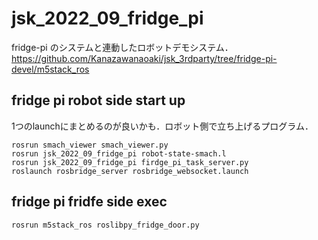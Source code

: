 # jsk_2022_09_fridge_pi

fridge-pi のシステムと連動したロボットデモシステム．
https://github.com/Kanazawanaoaki/jsk_3rdparty/tree/fridge-pi-devel/m5stack_ros

## fridge pi robot side start up
1つのlaunchにまとめるのが良いかも．ロボット側で立ち上げるプログラム．
```
rosrun smach_viewer smach_viewer.py
rosrun jsk_2022_09_fridge_pi robot-state-smach.l
rosrun jsk_2022_09_fridge_pi firdge_pi_task_server.py
roslaunch rosbridge_server rosbridge_websocket.launch
```

## fridge pi fridfe side exec
```
rosrun m5stack_ros roslibpy_fridge_door.py
```
